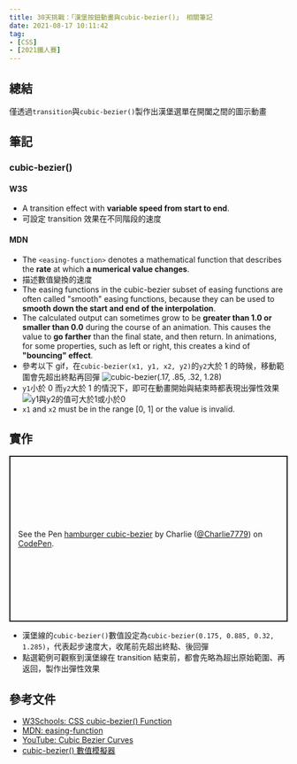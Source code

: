 ```yaml
---
title: 30天挑戰：「漢堡按鈕動畫與cubic-bezier()」 相關筆記
date: 2021-08-17 10:11:42
tag:
- [CSS]
- [2021鐵人賽]
---
```


## 總結

僅透過`transition`與`cubic-bezier()`製作出漢堡選單在開闔之間的圖示動畫

## 筆記

### cubic-bezier()

#### W3S

- A transition effect with **variable speed from start to end**.
- 可設定 transition 效果在不同階段的速度

#### MDN

- The `<easing-function>` denotes a mathematical function that describes the **rate** at which **a numerical value changes**.
- 描述數值變換的速度
- The easing functions in the cubic-bezier subset of easing functions are often called "smooth" easing functions, because they can be used to **smooth down the start and end of the interpolation**.
- The calculated output can sometimes grow to be **greater than 1.0 or smaller than 0.0** during the course of an animation. This causes the value to **go farther** than the final state, and then return. In animations, for some properties, such as left or right, this creates a kind of **"bouncing" effect**.
- 參考以下 gif，在`cubic-bezier(x1, y1, x2, y2)`的`y2`大於 1 的時候，移動範圍會先超出終點再回彈
  ![cubic-bezier(.17, .85, .32, 1.28)](/2021/ithome2021-7-cubic-bezier/cubic-bezier-demo.gif)
- `y1`小於 0 而`y2`大於 1 的情況下，即可在動畫開始與結束時都表現出彈性效果
  ![y1與y2的值可大於1或小於0](/2021/ithome2021-7-cubic-bezier/cubic-bezier-demo-2.gif)
- `x1` and `x2` must be in the range [0, 1] or the value is invalid.

## 實作

<p class="codepen" data-height="300" data-default-tab="css,result" data-slug-hash="wvdZqEv" data-user="Charlie7779" style="height: 300px; box-sizing: border-box; display: flex; align-items: center; justify-content: center; border: 2px solid; margin: 1em 0; padding: 1em;">
  <span>See the Pen <a href="https://codepen.io/Charlie7779/pen/wvdZqEv">
  hamburger cubic-bezier</a> by Charlie (<a href="https://codepen.io/Charlie7779">@Charlie7779</a>)
  on <a href="https://codepen.io">CodePen</a>.</span>
</p>
<script async src="https://cpwebassets.codepen.io/assets/embed/ei.js"></script>

- 漢堡線的`cubic-bezier()`數值設定為`cubic-bezier(0.175, 0.885, 0.32, 1.285)`，代表起步速度大，收尾前先超出終點、後回彈
- 點選範例可觀察到漢堡線在 transition 結束前，都會先略為超出原始範圍、再返回，製作出彈性效果

## 參考文件

- [W3Schools: CSS cubic-bezier() Function](https://www.w3schools.com/cssref/func_cubic-bezier.asp)
- [MDN: easing-function](https://developer.mozilla.org/en-US/docs/Web/CSS/easing-function)
- [YouTube: Cubic Bezier Curves](https://youtu.be/TeXajQ62yZ8)
- [cubic-bezier() 數值模擬器](https://cubic-bezier.com/#.17,.67,.83,.67)
